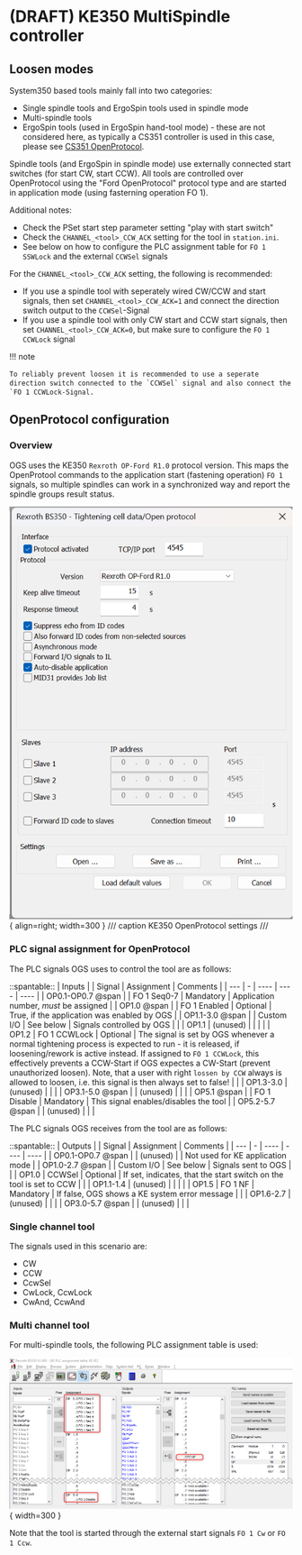 

# (DRAFT) KE350 MultiSpindle controller

## Loosen modes

System350 based tools mainly fall into two categories:

- Single spindle tools and ErgoSpin tools used in spindle mode
- Multi-spindle tools
- ErgoSpin tools (used in ErgoSpin hand-tool mode) - these are not considered here, as typically a CS351 controller is used in this case, please see [CS351 OpenProtocol](sys350-cs351.md).

Spindle tools (and ErgoSpin in spindle mode) use externally connected start switches (for start CW, start CCW). All tools are controlled over OpenProtocol using the "Ford OpenProtocol" protocol type and are started in application mode (using fasterning operation FO 1).

Additional notes:

- Check the PSet start step parameter setting "play with start switch"
- Check the `CHANNEL_<tool>_CCW_ACK` setting for the tool in `station.ini`.
- See below on how to configure the PLC assignment table for `FO 1 SSWLock` and the external `CCWSel` signals

For the `CHANNEL_<tool>_CCW_ACK` setting, the following is recommended:

- If you use a spindle tool with seperately wired CW/CCW and start signals, then set `CHANNEL_<tool>_CCW_ACK=1` and connect the direction switch output to the `CCWSel`-Signal
- If you use a spindle tool with only CW start and CCW start signals, then set `CHANNEL_<tool>_CCW_ACK=0`, but make sure to configure the `FO 1 CCWLock` signal

!!! note

    To reliably prevent loosen it is recommended to use a seperate direction switch connected to the `CCWSel` signal and also connect the `FO 1 CCWLock-Signal.

## OpenProtocol configuration

### Overview

OGS uses the KE350 `Rexroth OP-Ford R1.0` protocol version. This maps the
OpenProtool commands to the application start (fastening operation) `FO 1` signals, so multiple spindles can work in a synchronized way and report the spindle groups result status. 

![KE350 OpenProtocol settings](resources/ke350-openprotocol-settings.png){ align=right; width=300 }
/// caption
KE350 OpenProtocol settings
///

### PLC signal assignment for OpenProtocol

The PLC signals OGS uses to control the tool are as follows:

::spantable::
| Inputs            |   | Signal        | Assignment | Comments |
| ---               | - | ----          | ----      | ---- |
| OP0.1-OP0.7 @span |   | FO 1 Seq0-7   | Mandatory | Application number, *must* be assigned |
| OP1.0 @span       |   | FO 1 Enabled  | Optional  | True, if the application was enabled by OGS |
| OP1.1-3.0 @span   |   | Custom I/O    | See below | Signals controlled by OGS | 
|       | OP1.1         | (unused)      |           | | 
|       | OP1.2         | FO 1 CCWLock  | Optional  | The signal is set by OGS whenever a normal tightening process is expected to run - it is released, if loosening/rework is active instead. If assigned to `FO 1 CCWLock`, this effectively prevents a CCW-Start if OGS expectes a CW-Start (prevent unauthorized loosen). Note, that a user with right `lossen by CCW` always is allowed to loosen, i.e. this signal is then always set to false! |
|       | OP1.3-3.0     | (unused)      |           | | 
| OP3.1-5.0 @span   |   | (unused)      | | | 
| OP5.1 @span       |   | FO 1 Disable  | Mandatory | This signal enables/disables the tool | 
| OP5.2-5.7 @span   |   | (unused)      | | | 

The PLC signals OGS receives from the tool are as follows:

::spantable::
| Outputs           |   | Signal        | Assignment | Comments |
| ---               | - | ----          | ----      | ---- |
| OP0.1-OP0.7 @span |   | (unused)      |           | Not used for KE application mode |
| OP1.0-2.7 @span   |   | Custom I/O    | See below | Signals sent to OGS | 
|       | OP1.0         | CCWSel        | Optional  | If set, indicates, that the start switch on the tool is set to CCW |
|       | OP1.1-1.4     | (unused)      | | |
|       | OP1.5         | FO 1 NF       | Mandatory | If false, OGS shows a KE system error message |
|       | OP1.6-2.7     | (unused)      | | |
| OP3.0-5.7 @span   |   | (unused)      | | | 


### Single channel tool

The signals used in this scenario are:

- CW
- CCW
- CcwSel
- CwLock, CcwLock
- CwAnd, CcwAnd

### Multi channel tool

For multi-spindle tools, the following PLC assignment table is used:

![KE350 PLC assignment table](resources/ke350-openprotocol-plc-table.png){ width=300 }

Note that the tool is started through the external start signals `FO 1 Cw` or `FO 1 Ccw`. 
